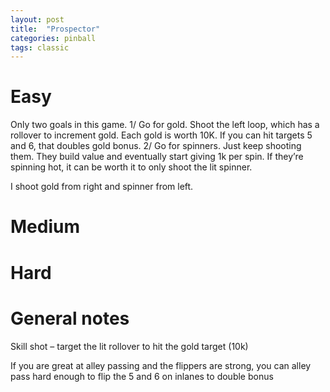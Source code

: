 ```yaml
---
layout: post
title:  "Prospector"
categories: pinball
tags: classic
---
```


# Easy
Only two goals in this game.
1/ Go for gold. Shoot the left loop, which has a rollover to increment gold. Each gold is worth 10K. If you can hit targets 5 and 6, that doubles gold bonus.
2/ Go for spinners. Just keep shooting them. They build value and eventually start giving 1k per spin. If they’re spinning hot, it can be worth it to only shoot the lit spinner.

I shoot gold from right and spinner from left.
# Medium
# Hard
# General notes
Skill shot – target the lit rollover to hit the gold target (10k)

If you are great at alley passing and the flippers are strong, you can alley pass hard enough to flip the 5 and 6 on inlanes to double bonus

